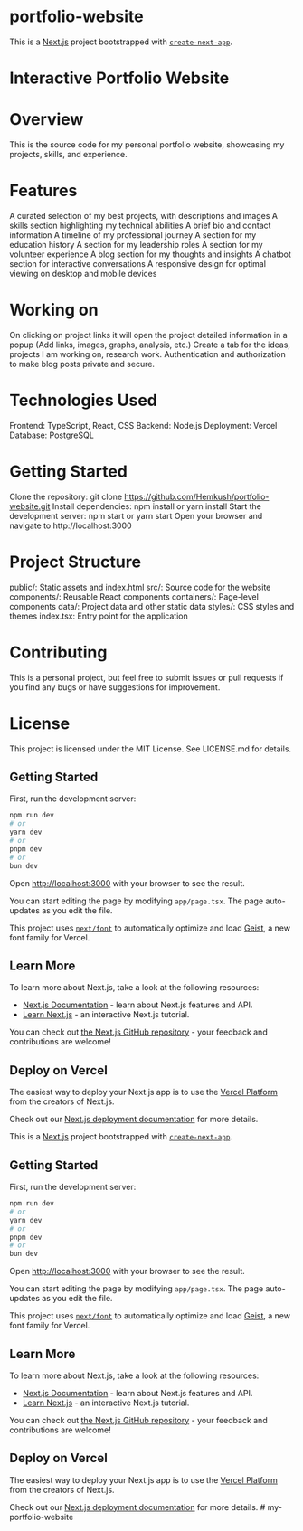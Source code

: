# portfolio-website
This is a [Next.js](https://nextjs.org) project bootstrapped with [`create-next-app`](https://nextjs.org/docs/app/api-reference/cli/create-next-app).

# Interactive Portfolio Website

# Overview
This is the source code for my personal portfolio website, showcasing my projects, skills, and experience.

# Features
A curated selection of my best projects, with descriptions and images
A skills section highlighting my technical abilities
A brief bio and contact information
A timeline of my professional journey
A section for my education history
A section for my leadership roles
A section for my volunteer experience
A blog section for my thoughts and insights
A chatbot section for interactive conversations
A responsive design for optimal viewing on desktop and mobile devices

# Working on
On clicking on project links it will open the project detailed information in a popup (Add links, images, graphs, analysis, etc.)
Create a tab for the ideas, projects I am working on, research work.
Authentication and authorization to make blog posts private and secure.


# Technologies Used
Frontend: TypeScript, React, CSS
Backend: Node.js
Deployment:  Vercel
Database: PostgreSQL

# Getting Started
Clone the repository: git clone https://github.com/Hemkush/portfolio-website.git
Install dependencies: npm install or yarn install
Start the development server: npm start or yarn start
Open your browser and navigate to http://localhost:3000

# Project Structure

public/: Static assets and index.html
src/: Source code for the website
components/: Reusable React components
containers/: Page-level components
data/: Project data and other static data
styles/: CSS styles and themes
index.tsx: Entry point for the application

# Contributing
This is a personal project, but feel free to submit issues or pull requests if you find any bugs or have suggestions for improvement.

# License
This project is licensed under the MIT License. See LICENSE.md for details.

## Getting Started

First, run the development server:

```bash
npm run dev
# or
yarn dev
# or
pnpm dev
# or
bun dev
```

Open [http://localhost:3000](http://localhost:3000) with your browser to see the result.

You can start editing the page by modifying `app/page.tsx`. The page auto-updates as you edit the file.

This project uses [`next/font`](https://nextjs.org/docs/app/building-your-application/optimizing/fonts) to automatically optimize and load [Geist](https://vercel.com/font), a new font family for Vercel.

## Learn More

To learn more about Next.js, take a look at the following resources:

- [Next.js Documentation](https://nextjs.org/docs) - learn about Next.js features and API.
- [Learn Next.js](https://nextjs.org/learn) - an interactive Next.js tutorial.

You can check out [the Next.js GitHub repository](https://github.com/vercel/next.js) - your feedback and contributions are welcome!

## Deploy on Vercel

The easiest way to deploy your Next.js app is to use the [Vercel Platform](https://vercel.com/new?utm_medium=default-template&filter=next.js&utm_source=create-next-app&utm_campaign=create-next-app-readme) from the creators of Next.js.

Check out our [Next.js deployment documentation](https://nextjs.org/docs/app/building-your-application/deploying) for more details.

This is a [Next.js](https://nextjs.org) project bootstrapped with [`create-next-app`](https://nextjs.org/docs/app/api-reference/cli/create-next-app).

## Getting Started

First, run the development server:

```bash
npm run dev
# or
yarn dev
# or
pnpm dev
# or
bun dev
```

Open [http://localhost:3000](http://localhost:3000) with your browser to see the result.

You can start editing the page by modifying `app/page.tsx`. The page auto-updates as you edit the file.

This project uses [`next/font`](https://nextjs.org/docs/app/building-your-application/optimizing/fonts) to automatically optimize and load [Geist](https://vercel.com/font), a new font family for Vercel.

## Learn More

To learn more about Next.js, take a look at the following resources:

- [Next.js Documentation](https://nextjs.org/docs) - learn about Next.js features and API.
- [Learn Next.js](https://nextjs.org/learn) - an interactive Next.js tutorial.

You can check out [the Next.js GitHub repository](https://github.com/vercel/next.js) - your feedback and contributions are welcome!

## Deploy on Vercel

The easiest way to deploy your Next.js app is to use the [Vercel Platform](https://vercel.com/new?utm_medium=default-template&filter=next.js&utm_source=create-next-app&utm_campaign=create-next-app-readme) from the creators of Next.js.

Check out our [Next.js deployment documentation](https://nextjs.org/docs/app/building-your-application/deploying) for more details.
#   m y - p o r t f o l i o - w e b s i t e 
 
 